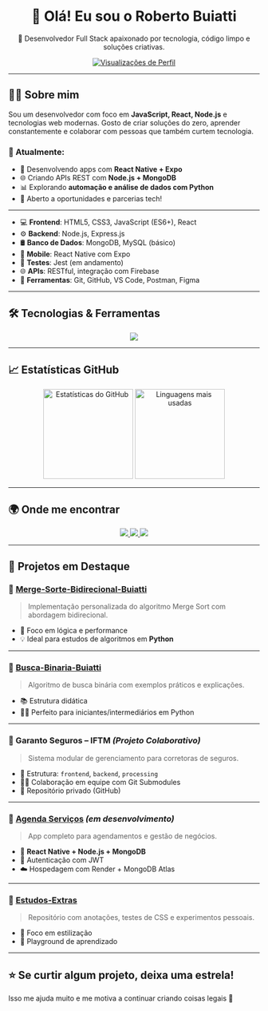 <h1 align="center">👋 Olá! Eu sou o Roberto Buiatti</h1>

<p align="center">
  🚀 Desenvolvedor Full Stack apaixonado por tecnologia, código limpo e soluções criativas.
</p>

<p align="center">
  <a href="https://github.com/RobertoBuiatti">
    <img src="https://komarev.com/ghpvc/?username=RobertoBuiatti&style=flat-square&color=blue" alt="Visualizações de Perfil" />
  </a>
</p>

---

## 👨‍💻 Sobre mim

Sou um desenvolvedor com foco em **JavaScript, React, Node.js** e tecnologias web modernas. Gosto de criar soluções do zero, aprender constantemente e colaborar com pessoas que também curtem tecnologia.

### 💼 Atualmente:

- 📱 Desenvolvendo apps com **React Native + Expo**
- 🌐 Criando APIs REST com **Node.js + MongoDB**
- 📊 Explorando **automação e análise de dados com Python**
- 🤝 Aberto a oportunidades e parcerias tech!

---

- 💻 **Frontend**: HTML5, CSS3, JavaScript (ES6+), React
- ⚙️ **Backend**: Node.js, Express.js
- 🛢️ **Banco de Dados**: MongoDB, MySQL (básico)
- 📱 **Mobile**: React Native com Expo
- 🧪 **Testes**: Jest (em andamento)
- 🌐 **APIs**: RESTful, integração com Firebase
- 🔧 **Ferramentas**: Git, GitHub, VS Code, Postman, Figma

---

## 🛠️ Tecnologias & Ferramentas

<div align="center">
  <img src="https://skillicons.dev/icons?i=js,ts,react,nodejs,html,css,python,c,mongodb,mysql,express,jest,firebase,git,github,vscode,postman,figma" />
</div>

---

## 📈 Estatísticas GitHub

<div align="center">
  <img height="180em" src="https://github-readme-stats.vercel.app/api?username=RobertoBuiatti&show_icons=true&theme=github_dark&include_all_commits=true&count_private=true" alt="Estatísticas do GitHub"/>
  <img height="180em" src="https://github-readme-stats.vercel.app/api/top-langs/?username=RobertoBuiatti&layout=compact&langs_count=8&theme=github_dark" alt="Linguagens mais usadas"/>
</div>

---

## 🌍 Onde me encontrar

<div align="center">
  <a href="https://www.instagram.com/roberto.buiatti/" target="_blank">
    <img src="https://img.shields.io/badge/-Instagram-%23E4405F?style=for-the-badge&logo=instagram&logoColor=white">
  </a>
  <a href="mailto:robertobuiatti2@gmail.com">
    <img src="https://img.shields.io/badge/-Gmail-%23333?style=for-the-badge&logo=gmail&logoColor=white">
  </a>
  <a href="https://www.linkedin.com/in/roberto-buiatti-10b403143" target="_blank">
    <img src="https://img.shields.io/badge/-LinkedIn-%230077B5?style=for-the-badge&logo=linkedin&logoColor=white">
  </a>
</div>

---

## 📌 Projetos em Destaque

### 🔹 [Merge-Sorte-Bidirecional-Buiatti](https://github.com/RobertoBuiatti/Merge-Sorte-Bidirecional-Buiatti)
> Implementação personalizada do algoritmo Merge Sort com abordagem bidirecional.

- 🧠 Foco em lógica e performance  
- 💡 Ideal para estudos de algoritmos em **Python**

---

### 🔹 [Busca-Binaria-Buiatti](https://github.com/RobertoBuiatti/Busca-Binaria-Buiatti)
> Algoritmo de busca binária com exemplos práticos e explicações.

- 📚 Estrutura didática  
- 👨‍🏫 Perfeito para iniciantes/intermediários em Python

---

### 🔹 Garanto Seguros – IFTM *(Projeto Colaborativo)*
> Sistema modular de gerenciamento para corretoras de seguros.

- 📂 Estrutura: `frontend`, `backend`, `processing`  
- 👨‍💻 Colaboração em equipe com Git Submodules  
- 🔐 Repositório privado (GitHub)

---

### 🔹 [Agenda Serviços](https://github.com/RobertoBuiatti) *(em desenvolvimento)*
> App completo para agendamentos e gestão de negócios.

- 📱 **React Native + Node.js + MongoDB**
- 🔐 Autenticação com JWT  
- ☁️ Hospedagem com Render + MongoDB Atlas

---

### 🔹 [Estudos-Extras](https://github.com/RobertoBuiatti/Estudos-Extras)
> Repositório com anotações, testes de CSS e experimentos pessoais.

- 🎨 Foco em estilização  
- 🧪 Playground de aprendizado

---

## ⭐️ Se curtir algum projeto, deixa uma estrela!  
Isso me ajuda muito e me motiva a continuar criando coisas legais 🚀
